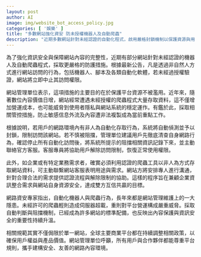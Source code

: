 ```yaml
---
layout: post
author: AI
image: img/website_bot_access_policy.jpg
categories: [ '娛樂' ]
title: "多數網站強化資安 防未授權機器人及自動爬蟲"
description: "近期多數網站針對未經認證的自動化程式，啟用嚴格封鎖機制以保護資源與用戶隱私；企業若需合法存取，可申請認證配合流程，兼顧數位內容安全與服務需求。"
---
```

為了強化資訊安全與保障網站內容的完整性，近期有部分網站針對未經認證的機器人及自動爬蟲程式，採取更嚴格的防護措施。根據最新公告，凡是透過非自然人方式進行網站訪問的行為，包括機器人、腳本及各類自動化軟體，若未經過授權驗證，網站將立即中止其訪問權限。

網站管理單位表示，這項措施的主要目的在於保護平台資源不被濫用。近年來，隨著數位內容價值日增，網站經常遭遇未經授權的爬蟲程式大量存取資料，這不僅增加營運成本，也可能威脅到使用者隱私與網站系統的穩定運作。有鑑於此，採取相關管控措施，防止敏感信息外流及內容遭非法複製成為當前重點工作。

根據說明，若用戶的網路環境內有非人為自動化存取行為，系統將自動偵測並予以封鎖，限制訪問該網站。若不慎被阻擋，管理單位建議用戶先徹底清查自身網路行為，確認停止所有自動化訪問後，將系統所提示的阻擋相關資訊記錄下來，並主動聯絡官方客服。客服專員將協助用戶解除訪問限制，恢復正常使用權限。

此外，如企業或有特定業務需求者，確實必須利用認證的爬蟲工具以非人為方式存取網站資料，可主動聯繫網站客服表明用途與需求。網站方將安排專人進行溝通，針對合理合法的需求提供認證流程與解除限制的協助。這樣的程序旨在兼顧企業資訊整合需求與網站自身資源安全，達成雙方互信共贏的目標。

網路資安專家指出，自動化機器人與爬蟲行為，長年來都是網站管理維護上的一大隱患。未經許可的爬蟲輕則造成伺服器超載，重則對平台營運構成嚴重威脅。採取自動判斷與阻擋機制，已經成為許多網站的標準配備，也反映出內容保護與資訊安全的重要性持續升溫。

相關規範其實不僅侷限於單一網站，全球主要商業平台都在持續調整相關政策，以確保用戶權益與產品價值。網站管理單位呼籲，所有用戶與合作夥伴都能尊重平台規則，攜手建構安全、友善的網路內容環境。